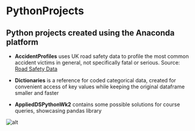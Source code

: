 # PythonProjects

## Python projects created using the Anaconda platform

* **AccidentProfiles** uses UK road safety data to profile the most common accident victims in general, not specifically fatal or serious. Source: [Road Safety Data](https://data.gov.uk/dataset/road-accidents-safety-data)

* **Dictionaries** is a reference for coded categorical data, created for convenient access of key values while keeping the original dataframe smaller and faster

* **AppliedDSPythonWk2** contains some possible solutions for course queries, showcasing pandas library

![alt](http://www.platonix.com/static/presentations/shai/py/python-logo-glassy.png)
